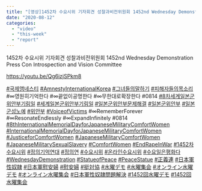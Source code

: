 ```yaml
---
title: "[영상]1452차 수요시위 기자회견 성찰과비전위원회 1452nd Wednesday Demonstration Press Con Introspection and Vision Committee"
date: "2020-08-12"
categories: 
  - "video"
  - "this-week"
  - "report"
---
```


1452차 수요시위 기자회견 성찰과비전위원회 1452nd Wednesday Demonstration Press Con Introspection and Vision Committee

https://youtu.be/Qg6izjSPkm8

[#국제앰네스티](https://www.youtube.com/results?search_query=%23%EA%B5%AD%EC%A0%9C%EC%95%B0%EB%84%A4%EC%8A%A4%ED%8B%B0) [#AmnestyInternationalKorea](https://www.youtube.com/results?search_query=%23AmnestyInternationalKorea) [#그녀들의말하기](https://www.youtube.com/results?search_query=%23%EA%B7%B8%EB%85%80%EB%93%A4%EC%9D%98%EB%A7%90%ED%95%98%EA%B8%B0) [#피해자들의목소리](https://www.youtube.com/results?search_query=%23%ED%94%BC%ED%95%B4%EC%9E%90%EB%93%A4%EC%9D%98%EB%AA%A9%EC%86%8C%EB%A6%AC) #∞영원히기억한다 #∞끝없이공명한다 #∞무한대로확장한다 #0814 [#8차세계일본군위안부기림일](https://www.youtube.com/results?search_query=%238%EC%B0%A8%EC%84%B8%EA%B3%84%EC%9D%BC%EB%B3%B8%EA%B5%B0%EC%9C%84%EC%95%88%EB%B6%80%EA%B8%B0%EB%A6%BC%EC%9D%BC) [#세계일본군위안부기림일](https://www.youtube.com/results?search_query=%23%EC%84%B8%EA%B3%84%EC%9D%BC%EB%B3%B8%EA%B5%B0%EC%9C%84%EC%95%88%EB%B6%80%EA%B8%B0%EB%A6%BC%EC%9D%BC) [#일본군위안부문제해결](https://www.youtube.com/results?search_query=%23%EC%9D%BC%EB%B3%B8%EA%B5%B0%EC%9C%84%EC%95%88%EB%B6%80%EB%AC%B8%EC%A0%9C%ED%95%B4%EA%B2%B0) [#일본군위안부](https://www.youtube.com/results?search_query=%23%EC%9D%BC%EB%B3%B8%EA%B5%B0%EC%9C%84%EC%95%88%EB%B6%80) [#일본군성노예](https://www.youtube.com/results?search_query=%23%EC%9D%BC%EB%B3%B8%EA%B5%B0%EC%84%B1%EB%85%B8%EC%98%88) [#위안부](https://www.youtube.com/results?search_query=%23%EC%9C%84%EC%95%88%EB%B6%80) [#VoiceofVictims](https://www.youtube.com/results?search_query=%23VoiceofVictims) #∞RememberForever #∞ResonateEndlessly #∞ExpandInfinitely #0814 [#8thInternationalMemorialDayforJapaneseMilitaryComfortWomen](https://www.youtube.com/results?search_query=%238thInternationalMemorialDayforJapaneseMilitaryComfortWomen) [#InternationalMemorialDayforJapaneseMilitaryComfortWomen](https://www.youtube.com/results?search_query=%23InternationalMemorialDayforJapaneseMilitaryComfortWomen) [#JusticeforComfortWomen](https://www.youtube.com/results?search_query=%23JusticeforComfortWomen) [#JapaneseMilitaryComfortWomen](https://www.youtube.com/results?search_query=%23JapaneseMilitaryComfortWomen) [#JapaneseMilitarySexualSlavery](https://www.youtube.com/results?search_query=%23JapaneseMilitarySexualSlavery) [#ComfortWomen](https://www.youtube.com/results?search_query=%23ComfortWomen) [#EndRapeInWar](https://www.youtube.com/results?search_query=%23EndRapeInWar) [#1452차수요시위](https://www.youtube.com/results?search_query=%231452%EC%B0%A8%EC%88%98%EC%9A%94%EC%8B%9C%EC%9C%84) [#정의기억연대](https://www.youtube.com/results?search_query=%23%EC%A0%95%EC%9D%98%EA%B8%B0%EC%96%B5%EC%97%B0%EB%8C%80) [#정의연](https://www.youtube.com/results?search_query=%23%EC%A0%95%EC%9D%98%EC%97%B0) [#수요시위](https://www.youtube.com/results?search_query=%23%EC%88%98%EC%9A%94%EC%8B%9C%EC%9C%84) [#온라인수요시위](https://www.youtube.com/results?search_query=%23%EC%98%A8%EB%9D%BC%EC%9D%B8%EC%88%98%EC%9A%94%EC%8B%9C%EC%9C%84) [#수요일은평화다](https://www.youtube.com/results?search_query=%23%EC%88%98%EC%9A%94%EC%9D%BC%EC%9D%80%ED%8F%89%ED%99%94%EB%8B%A4) [#WednesdayDemonstration](https://www.youtube.com/results?search_query=%23WednesdayDemonstration) [#StatueofPeace](https://www.youtube.com/results?search_query=%23StatueofPeace) [#PeaceStatue](https://www.youtube.com/results?search_query=%23PeaceStatue) [#正義連](https://www.youtube.com/results?search_query=%23%E6%AD%A3%E7%BE%A9%E9%80%A3) [#日本軍性奴隷](https://www.youtube.com/results?search_query=%23%E6%97%A5%E6%9C%AC%E8%BB%8D%E6%80%A7%E5%A5%B4%E9%9A%B7) [#日本軍慰安婦](https://www.youtube.com/results?search_query=%23%E6%97%A5%E6%9C%AC%E8%BB%8D%E6%85%B0%E5%AE%89%E5%A9%A6) [#慰安婦](https://www.youtube.com/results?search_query=%23%E6%85%B0%E5%AE%89%E5%A9%A6) [#挺対協](https://www.youtube.com/results?search_query=%23%E6%8C%BA%E5%AF%BE%E5%8D%94) [#水曜デモ](https://www.youtube.com/results?search_query=%23%E6%B0%B4%E6%9B%9C%E3%83%87%E3%83%A2) [#水曜集会](https://www.youtube.com/results?search_query=%23%E6%B0%B4%E6%9B%9C%E9%9B%86%E4%BC%9A) [#オンライン水曜デモ](https://www.youtube.com/results?search_query=%23%E3%82%AA%E3%83%B3%E3%83%A9%E3%82%A4%E3%83%B3%E6%B0%B4%E6%9B%9C%E3%83%87%E3%83%A2) [#オンライン水曜集会](https://www.youtube.com/results?search_query=%23%E3%82%AA%E3%83%B3%E3%83%A9%E3%82%A4%E3%83%B3%E6%B0%B4%E6%9B%9C%E9%9B%86%E4%BC%9A) [#日本軍性奴隷問題解決](https://www.youtube.com/results?search_query=%23%E6%97%A5%E6%9C%AC%E8%BB%8D%E6%80%A7%E5%A5%B4%E9%9A%B7%E5%95%8F%E9%A1%8C%E8%A7%A3%E6%B1%BA) [#1452回水曜デモ](https://www.youtube.com/results?search_query=%231452%E5%9B%9E%E6%B0%B4%E6%9B%9C%E3%83%87%E3%83%A2) [#1452回水曜集会](https://www.youtube.com/results?search_query=%231452%E5%9B%9E%E6%B0%B4%E6%9B%9C%E9%9B%86%E4%BC%9A)
